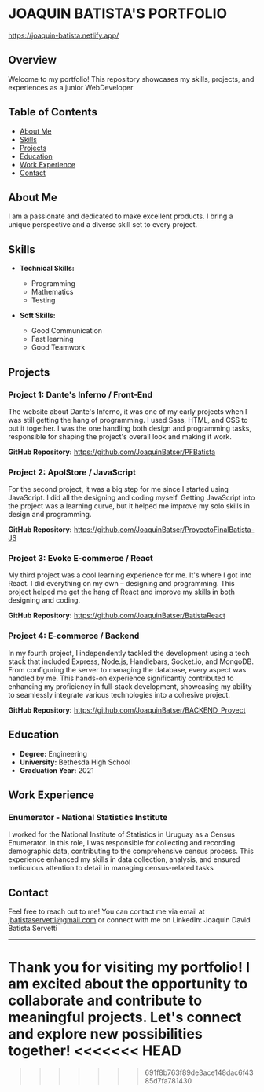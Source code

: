 # JOAQUIN BATISTA'S PORTFOLIO
https://joaquin-batista.netlify.app/

## Overview

Welcome to my portfolio! This repository showcases my skills, projects, and experiences as a junior WebDeveloper

## Table of Contents

- [About Me](#about-me)
- [Skills](#skills)
- [Projects](#projects)
- [Education](#education)
- [Work Experience](#work-experience)
- [Contact](#contact)

## About Me

I am a passionate and dedicated to make excellent products. I bring a unique perspective and a diverse skill set to every project.

## Skills

- **Technical Skills:**

  - Programming
  - Mathematics
  - Testing

- **Soft Skills:**
  - Good Communication
  - Fast learning
  - Good Teamwork

## Projects

### Project 1: Dante's Inferno / Front-End

The website about Dante's Inferno, it was one of my early projects when I was still getting the hang of programming. I used Sass, HTML, and CSS to put it together. I was the one handling both design and programming tasks, responsible for shaping the project's overall look and making it work.

**GitHub Repository:** https://github.com/JoaquinBatser/PFBatista

### Project 2: ApolStore / JavaScript

For the second project, it was a big step for me since I started using JavaScript. I did all the designing and coding myself. Getting JavaScript into the project was a learning curve, but it helped me improve my solo skills in design and programming.

**GitHub Repository:** https://github.com/JoaquinBatser/ProyectoFinalBatista-JS

### Project 3: Evoke E-commerce / React

My third project was a cool learning experience for me. It's where I got into React. I did everything on my own – designing and programming. This project helped me get the hang of React and improve my skills in both designing and coding.

**GitHub Repository:** https://github.com/JoaquinBatser/BatistaReact

### Project 4: E-commerce / Backend

In my fourth project, I independently tackled the development using a tech stack that included Express, Node.js, Handlebars, Socket.io, and MongoDB. From configuring the server to managing the database, every aspect was handled by me. This hands-on experience significantly contributed to enhancing my proficiency in full-stack development, showcasing my ability to seamlessly integrate various technologies into a cohesive project.

**GitHub Repository:** https://github.com/JoaquinBatser/BACKEND_Proyect

## Education

- **Degree:** Engineering
- **University:** Bethesda High School
- **Graduation Year:** 2021

## Work Experience

### Enumerator - National Statistics Institute

I worked for the National Institute of Statistics in Uruguay as a Census Enumerator. In this role, I was responsible for collecting and recording demographic data, contributing to the comprehensive census process. This experience enhanced my skills in data collection, analysis, and ensured meticulous attention to detail in managing census-related tasks

## Contact

Feel free to reach out to me! You can contact me via email at jbatistaservetti@gmail.com or connect with me on LinkedIn: Joaquin David Batista Servetti

---

Thank you for visiting my portfolio! I am excited about the opportunity to collaborate and contribute to meaningful projects. Let's connect and explore new possibilities together!
<<<<<<< HEAD
=======

>>>>>>> 691f8b763f89de3ace148dac6f4385d7fa781430
